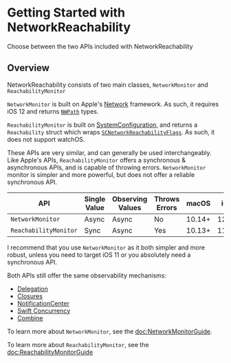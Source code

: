 # Getting Started with NetworkReachability

Choose between the two APIs included with NetworkReachability

## Overview

NetworkReachability consists of two main classes, ``NetworkMonitor`` and ``ReachabilityMonitor``

``NetworkMonitor`` is built on Apple's [Network](https://developer.apple.com/documentation/network) framework. As such, it requires iOS 12 and returns [`NWPath`](https://developer.apple.com/documentation/network/nwpath) types.

``ReachabilityMonitor`` is built on [SystemConfiguration](https://developer.apple.com/documentation/systemconfiguration), and returns a ``Reachability`` struct which wraps [``SCNetworkReachabilityFlags``](https://developer.apple.com/documentation/systemconfiguration/scnetworkreachabilityflags). As such, it does not support watchOS.

These APIs are very similar, and can generally be used interchangeably. Like Apple's APIs, ``ReachabilityMonitor`` offers a synchronous & asynchronous APIs, and is capable of throwing errors. ``NetworkMonitor`` monitor is simpler and more powerful, but does not offer a reliable synchronous API.

| API                       | Single Value | Observing Values  | Throws Errors | macOS  | iOS   | watchOS | tvOS  |
| ------------------------- | ------------ | ----------------- | ------------- | ------ | ----- | ------- | ----- |
| ``NetworkMonitor``        | Async        | Async             | No            | 10.14+ | 12.0+ | N/A     | 12.0+ |
| ``ReachabilityMonitor``   | Sync         | Async             | Yes           | 10.13+ | 11.0+ | 4.0+    | 11.0+ |

I recommend that you use ``NetworkMonitor`` as it both simpler and more robust, unless you need to target iOS 11 or you absolutely need a synchronous API.

Both APIs still offer the same observability mechanisms:

* [Delegation](https://developer.apple.com/library/archive/documentation/General/Conceptual/DevPedia-CocoaCore/Delegation.html)
* [Closures](https://docs.swift.org/swift-book/LanguageGuide/Closures.html)
* [NotificationCenter](https://developer.apple.com/documentation/foundation/notificationcenter)
* [Swift Concurrency](https://docs.swift.org/swift-book/LanguageGuide/Concurrency.html)
* [Combine](https://developer.apple.com/documentation/combine)

To learn more about ``NetworkMonitor``, see the <doc:NetworkMonitorGuide>.

To learn more about ``ReachabilityMonitor``, see the <doc:ReachabilityMonitorGuide>
